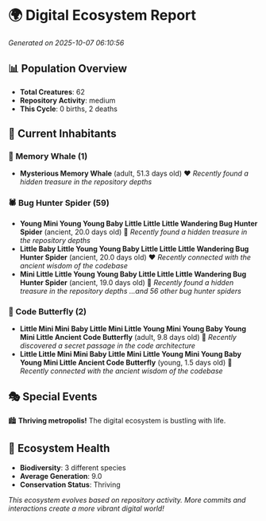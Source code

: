 # 🌍 Digital Ecosystem Report
*Generated on 2025-10-07 06:10:56*

## 📊 Population Overview
- **Total Creatures**: 62
- **Repository Activity**: medium
- **This Cycle**: 0 births, 2 deaths

## 👥 Current Inhabitants

### 🐋 Memory Whale (1)
- **Mysterious Memory Whale** (adult, 51.3 days old) ❤️
  *Recently found a hidden treasure in the repository depths*

### 🕷️ Bug Hunter Spider (59)
- **Young Mini Young Young Baby Little Little Little Wandering Bug Hunter Spider** (ancient, 20.0 days old) 💛
  *Recently found a hidden treasure in the repository depths*
- **Little Baby Little Young Young Baby Little Little Little Wandering Bug Hunter Spider** (ancient, 20.0 days old) ❤️
  *Recently connected with the ancient wisdom of the codebase*
- **Mini Little Little Young Young Baby Little Little Little Wandering Bug Hunter Spider** (ancient, 19.0 days old) 💛
  *Recently found a hidden treasure in the repository depths*
  *...and 56 other bug hunter spiders*

### 🦋 Code Butterfly (2)
- **Little Mini Mini Baby Little Mini Little Young Mini Young Baby Young Mini Little Ancient Code Butterfly** (adult, 9.8 days old) 💚
  *Recently discovered a secret passage in the code architecture*
- **Little Little Mini Mini Baby Little Mini Little Young Mini Young Baby Young Mini Little Ancient Code Butterfly** (young, 1.5 days old) 💚
  *Recently connected with the ancient wisdom of the codebase*

## 🎭 Special Events

🏙️ **Thriving metropolis!** The digital ecosystem is bustling with life.

## 🔬 Ecosystem Health
- **Biodiversity**: 3 different species
- **Average Generation**: 9.0
- **Conservation Status**: Thriving

*This ecosystem evolves based on repository activity. More commits and interactions create a more vibrant digital world!*